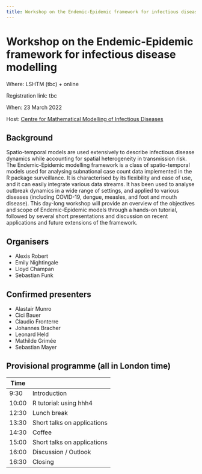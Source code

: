 ```yaml
---
title: Workshop on the Endemic-Epidemic framework for infectious disease modelling
---
```


# Workshop on the Endemic-Epidemic framework for infectious disease modelling

Where: LSHTM (tbc) + online

Registration link: tbc

When: 23 March 2022

Host: [Centre for Mathematical Modelling of Infectious Diseases](https://www.lshtm.ac.uk/research/centres/centre-mathematical-modelling-infectious-diseases)

## Background

Spatio-temporal models are used extensively to describe infectious disease dynamics while accounting for spatial heterogeneity in transmission risk. The Endemic-Epidemic modelling framework is a class of spatio-temporal models used for analysing subnational case count data implemented in the R package surveillance. It is characterised by its flexibility and ease of use, and it can easily integrate various data streams. It has been used to analyse outbreak dynamics in a wide range of settings, and applied to various diseases (including COVID-19, dengue, measles, and foot and mouth disease). This day-long workshop will provide an overview of the objectives and scope of Endemic-Epidemic models through a hands-on tutorial, followed by several short presentations and discussion on recent applications and future extensions of the framework.

## Organisers
* Alexis Robert
* Emily Nightingale
* Lloyd Champan
* Sebastian Funk

## Confirmed presenters
* Alastair Munro
* Cici Bauer
* Claudio Fronterre
* Johannes Bracher
* Leonard Held
* Mathilde Grimée
* Sebastian Mayer

## Provisional programme (all in London time)

| Time  |                             |
|-------|-----------------------------|
| 9:30  | Introduction                |
| 10:00 | R tutorial: using hhh4      |
| 12:30 | Lunch break                 |
| 13:30 | Short talks on applications |
| 14:30 | Coffee                      |
| 15:00 | Short talks on applications |
| 16:00 | Discussion / Outlook        |
| 16:30 | Closing                     |

